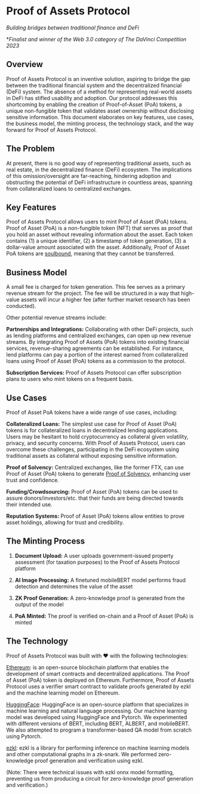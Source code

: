 # Proof of Assets Protocol

*Building bridges between traditional finance and DeFi*

**Finalist and winner of the Web 3.0 category of The DaVinci Competition 2023*

## Overview

Proof of Assets Protocol is an inventive solution, aspiring to bridge the gap between the traditional financial system and the decentralized financial (DeFi) system. The absence of a method for representing real-world assets in DeFi has stifled usability and adoption. Our protocol addresses this shortcoming by enabling the creation of Proof-of-Asset (PoA) tokens, a unique non-fungible token that validates asset ownership without disclosing sensitive information. This document elaborates on key features, use cases, the business model,  the minting process, the technology stack, and the way forward for Proof of Assets Protocol.

## The Problem

At present, there is no good way of representing traditional assets, such as real estate, in the decentralized finance (DeFi) ecosystem. The implications of this omission/oversight are far-reaching, hindering adoption and obstructing the potential of DeFi infrastructure in countless areas, spanning from collateralized loans to centralized exchanges.

## Key Features

Proof of Assets Protocol allows users to mint Proof of Asset (PoA) tokens. Proof of Asset (PoA) is a non-fungible token (NFT) that serves as proof that you hold an asset without revealing information about the asset. Each token contains (1) a unique identifier, (2) a timestamp of token generation, (3) a dollar-value amount associated with the asset. Additionally, Proof of Asset PoA tokens are [soulbound](https://vitalik.ca/general/2022/01/26/soulbound.html), meaning that they cannot be transferred.

## Business Model

A small fee is charged for token generation. This fee serves as a primary revenue stream for the project. The fee will be structured in a way that high-value assets will incur a higher fee (after further market research has been conducted).

Other potential revenue streams include:

**Partnerships and Integrations:** Collaborating with other DeFi projects, such as lending platforms and centralized exchanges, can open up new revenue streams. By integrating Proof of Assets (PoA) tokens into existing financial services, revenue-sharing agreements can be established. For instance, lend platforms can pay a portion of the interest earned from collateralized loans using Proof of Asset (PoA) tokens as a commission to the protocol.

**Subscription Services:** Proof of Assets Protocol can offer subscription plans to users who mint tokens on a frequent basis.

## Use Cases

Proof of Asset PoA tokens have a wide range of use cases, including:

**Collateralized Loans:** The simplest use case for Proof of Asset (PoA) tokens is for collateralized loans in decentralized lending applications. Users may be hesitant to hold cryptocurrency as collateral given volatility, privacy, and security concerns. With Proof of Assets Protocol, users can overcome these challenges, participating in the DeFi ecosystem using traditional assets as collateral without exposing sensitive information.

**Proof of Solvency:** Centralized exchanges, like the former FTX, can use Proof of Asset (PoA) tokens to generate [Proof of Solvency](https://vitalik.ca/general/2022/11/19/proof_of_solvency.html), enhancing user trust and confidence.

**Funding/Crowdsourcing:** Proof of Asset (PoA) tokens can be used to assure donors/investors/etc. that their funds are being directed towards their intended use.

**Reputation Systems:** Proof of Asset (PoA) tokens allow entities to prove asset holdings, allowing for trust and credibility.

## The Minting Process

1. **Document Upload:** A user uploads government-issued property assessment (for taxation purposes) to the Proof of Assets Protocol platform

2. **AI Image Processing:** A finetuned mobileBERT model performs fraud detection and determines the value of the asset

3. **ZK Proof Generation:** A zero-knowledge proof is generated from the output of the model

4. **PoA Minted:** The proof is verified on-chain and a Proof of Asset (PoA) is minted

## The Technology

Proof of Assets Protocol was built with ❤️ with the following technologies:

[Ethereum](https://ethereum.org/en/): is an open-source blockchain platform that enables the development of smart contracts and decentralized applications. The Proof of Asset (PoA) token is deployed on Ethereum. Furthermore, Proof of Assets Protocol uses a verifier smart contract to validate proofs generated by ezkl and the machine learning model on Ethereum.

[HuggingFace](https://huggingface.co/): HuggingFace is an open-source platform that specializes in machine learning and natural language processing. Our machine learning model was developed using HuggingFace and Pytorch. We experimented with different versions of BERT, including BERT, ALBERT, and mobileBERT. We also attempted to program a transformer-based QA model from scratch using Pytorch.

[ezkl](https://docs.ezkl.xyz/): ezkl is a library for performing inference on machine learning models and other computational graphs in a zk-snark. We performed zero-knowledge proof generation and verification using ezkl.

(Note: There were technical issues with ezkl onnx model formatting, preventing us from producing a circuit for zero-knowledge proof generation and verification.)
